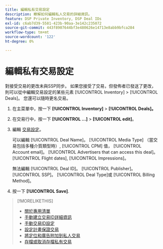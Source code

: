 ```yaml
---
title: 編輯私有交易設定
description: 瞭解如何編輯私人交易的詳細資訊。
feature: DSP Private Inventory, DSP Deal IDs
exl-id: c6ab7d39-5581-423b-90aa-3e142c235072
source-git-commit: 443f8907644bf3e480626e14713e8abb9bfca284
workflow-type: tm+mt
source-wordcount: '122'
ht-degree: 0%

---
```


# 編輯私有交易設定

對接受交易的更改未與SSP同步。 如果您接受了交易，但發佈者已發送了更改，則可以從中編輯交易設定的某些元素 [!UICONTROL Inventory] > [!UICONTROL Deals]。 您還可以隨時更名交易。

1. 在主菜單中，按一下 **[!UICONTROL Inventory]** > **[!UICONTROL Deals]。**

1. 在交易行中，按一下  **[!UICONTROL ...]** > **[!UICONTROL edit]**。

1. 編輯 [交易設定](deal-id-settings.md)。

   可以編輯 [!UICONTROL Deal Name]。 [!UICONTROL Media Type] （當交易包括多種介質類型時）, [!UICONTROL CPM] 值， [!UICONTROL Account email]。 [!UICONTROL Advertisers that can access this deal]。 [!UICONTROL Flight dates], [!UICONTROL Impressions]。

   無法編輯 [!UICONTROL Deal ID]。 [!UICONTROL Publisher]。 [!UICONTROL SSP]。 [!UICONTROL Deal Type]或 [!UICONTROL Billing Method]。

1. 按一下 **[!UICONTROL Save]**.

>[!MORELIKETHIS]
>
>* [關於專用清單](private-inventory-about.md)
>* [手動建立交易ID詳細資訊](deal-id-create.md)
>* [手動交易ID設定](deal-id-settings.md)
>* [設定計畫保證交易](programmatic-guaranteed-set-up.md)
>* [將定位和廣告附加到私人交易](/help/dsp/inventory/deal-id-attach-placements.md)
>* [存檔或取消存檔私有交易](/help/dsp/inventory/private-deal-archive-unarchive.md)

